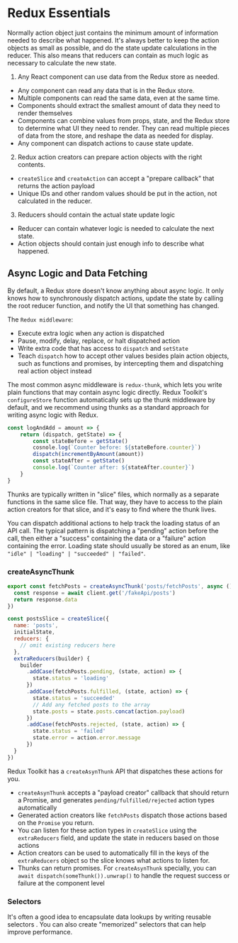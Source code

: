 # Redux Essentials

Normally action object just contains the minimum amount of information needed to
describe what happened. It's always better to keep the action objects as small
as possible, and do the state update calculations in the reducer. This also
means that reducers can contain as much logic as necessary to calculate the new
state.

1. Any React component can use data from the Redux store as needed.
  * Any component can read any data that is in the Redux store.
  * Multiple components can read the same data, even at the same time.
  * Components should extract the smallest amount of data they need to render
    themselves
  * Components can combine values from props, state, and the Redux store to
    determine what UI they need to render. They can read multiple pieces of data
    from the store, and reshape the data as needed for display.
  * Any component can dispatch actions to cause state update.

2. Redux action creators can prepare action objects with the right contents.
  * `createSlice` and `createAction` can accept a "prepare callback" that
    returns the action payload
  * Unique IDs and other random values should be put in the action, not
    calculated in the reducer.
3. Reducers should contain the actual state update logic
  * Reducer can contain whatever logic is needed to calculate the next state.
  * Action objects should contain just enough info to describe what happened.

## Async Logic and  Data Fetching

By default, a Redux store doesn't know anything about async logic. It only knows
how to synchronously dispatch actions, update the state by calling the root
reducer function, and notify the UI that something has changed.

The `Redux middleware`:

* Execute extra logic when any action is dispatched
* Pause, modify, delay, replace, or halt dispatched action
* Write extra code that has access to `dispatch` and `setState`
* Teach `dispatch` how to accept other values besides plain action objects, such
  as functions and promises, by intercepting them and dispatching real action
  object instead

The most common async middleware is `redux-thunk`, which lets you write plain
functions that may contain async logic directly. Redux Toolkit's
`configureStore` function automatically sets up the thunk middleware by default,
and we recommend using thunks as a standard approach for writing async logic
with Redux.

```js
const logAndAdd = amount => {
    return (dispatch, getState) => {
        const stateBefore = getState()
        cosnole.log(`Counter before: ${stateBefore.counter}`)
        dispatch(incrementByAmount(amount))
        const stateAfter = getState()
        console.log(`Counter after: ${stateAfter.counter}`)
    }
}
```

Thunks are typically written in "slice" files, which normally as a separate
functions in the same slice file. That way, they have to access to the plain
action creators for that slice, and it's easy to find where the thunk lives.

You can dispatch additional actions to help track the loading status of an API
call. The typical pattern is dispatching a "pending" action before the call,
then either a "success" containing the data or a "failure" action containing the
error. Loading state should usually be stored as an enum, like `"idle" |
"loading" | "succeeded" | "failed"`.

### createAsyncThunk

```js
export const fetchPosts = createAsyncThunk('posts/fetchPosts', async () => {
  const response = await client.get('/fakeApi/posts')
  return response.data
})

const postsSlice = createSlice({
  name: 'posts',
  initialState,
  reducers: {
    // omit existing reducers here
  },
  extraReducers(builder) {
    builder
      .addCase(fetchPosts.pending, (state, action) => {
        state.status = 'loading'
      })
      .addCase(fetchPosts.fulfilled, (state, action) => {
        state.status = 'succeeded'
        // Add any fetched posts to the array
        state.posts = state.posts.concat(action.payload)
      })
      .addCase(fetchPosts.rejected, (state, action) => {
        state.status = 'failed'
        state.error = action.error.message
      })
  }
})
```

Redux Toolkit has a `createAsynThunk` API that dispatches these actions for you.

* `createAsynThunk` accepts a "payload creator" callback that should return a
  Promise, and generates `pending/fulfilled/rejected` action types automatically
* Generated action creators like `fetchPosts` dispatch those actions based on
  the `Promise` you return.
* You can listen for these action types in `createSlice` using the
  `extraReducers` field, and update the state in reducers based on those actions
* Action creators can be used to automatically fill in the keys of the
  `extraReducers` object so the slice knows what actions to listen for.
* Thunks can return promises. For `createAsynThunk` specially, you can `await
  dispatch(someThunk()).unwrap()` to handle the request success or failure at
  the component level

### Selectors

It's often a good idea to encapsulate data lookups by writing reusable selectors
. You can also create "memorized" selectors that can help improve performance.

